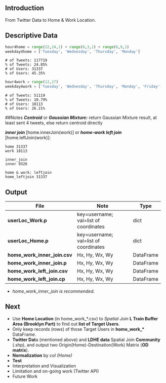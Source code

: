 ## Introduction
From Twitter Data to Home & Work Location.


## Descriptive Data
```python
hour4home = range(22,24,1) + range(0,3,1) + range(6,9,1)
weekday4home = ['Tuesday', 'Wednesday', 'Thursday', 'Monday']
```

```
# of Tweets: 117719
% of Tweets: 24.85%
# of Users: 31337
% of Users: 45.35%
```

```python
hour4work = range(12,17)
weekday4work = ['Tuesday', 'Wednesday', 'Thursday', 'Monday', 'Friday']
```
```
# of Tweets: 51119
% of Tweets: 10.79%
# of Users: 18113
% of Users: 26.21%
```



##Notes
***Centroid*** or ***Gaussian Mixture:*** 
return Gaussian Mixture result, at least sent 4 tweets, else return centroid directly

***inner join*** [home.innerJoin(work)] or ***home-work left join*** [home.leftJoin(work)]:

```
home 31337
work 18113

inner_join
inner 9326

home & work: leftjoin
home_leftjoin 31337
```



## Output

| File                         | Note                                  | Type      |
| ---------------------------- | ------------------------------------- | --------- |
| **userLoc_Work.p**           | key=username; val=list of coordinates | dict      |
| **userLoc_Home.p**           | key=username; val=list of coordinates | dict      |
| **home_work_inner_join.csv** | Hx, Hy, Wx, Wy                        | DataFrame |
| **home_work_inner_join.p**   | Hx, Hy, Wx, Wy                        | DataFrame |
| **home_work_left_join.csv**  | Hx, Hy, Wx, Wy                        | DataFrame |
| **home_work_left_join.cp**   | Hx, Hy, Wx, Wy                        | DataFrame |

* *home_work_inner_join is recommended.*



## Next

* Use **Home Location** (in home_work_\*.csv) to *Spatial Join* **L Train Buffer Area (Brooklyn Part)** to find out **list of Target Users**.
* Only keep records (rows) of those Target Users in **home_work_\*** DataFrame.
* **Twitter Dat**a (mentioned above) and **LDHE data** Spatial Join **Community** (.shp), and output two Origin(Home)-Destination(Work) Matrix (**OD matrix**).
* **Normalization** by *col* *(Home)*
* **Test**
* Interpretation and Visualization
* Limitation and on-going work (Twitter API)
* Future Work



